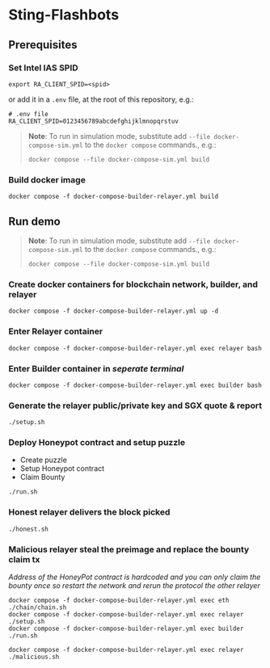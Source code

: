 # Sting-Flashbots

## Prerequisites

### Set Intel IAS SPID

```
export RA_CLIENT_SPID=<spid>
```

or add it in a `.env` file, at the root of this repository, e.g.:

```env
# .env file
RA_CLIENT_SPID=0123456789abcdefghijklmnopqrstuv
```

> **Note**: To run in simulation mode, substitute add `--file docker-compose-sim.yml`
to the `docker compose` commands., e.g.:
> ```console
> docker compose --file docker-compose-sim.yml build
> ```

### Build docker image

```
docker compose -f docker-compose-builder-relayer.yml build 
```

## Run demo
> **Note**: To run in simulation mode, substitute add `--file docker-compose-sim.yml`
to the `docker compose` commands., e.g.:
> ```console
> docker compose --file docker-compose-sim.yml build
> ```

### Create docker containers for blockchain network, builder, and relayer

```
docker compose -f docker-compose-builder-relayer.yml up -d
```

### Enter Relayer container

```
docker compose -f docker-compose-builder-relayer.yml exec relayer bash
```

### Enter Builder container in *seperate terminal*

```
docker compose -f docker-compose-builder-relayer.yml exec builder bash
```


### Generate the relayer public/private key and SGX quote & report
```
./setup.sh
```


### Deploy Honeypot contract and setup puzzle

* Create puzzle
* Setup Honeypot contract
* Claim Bounty

```
./run.sh
```

### Honest relayer delivers the block picked

```
./honest.sh
```


### Malicious relayer steal the preimage and replace the bounty claim tx

*Address of the HoneyPot contract is hardcoded and you can only claim the bounty once so restart the network and rerun the protocol the other relayer*
```
docker compose -f docker-compose-builder-relayer.yml exec eth ./chain/chain.sh
docker compose -f docker-compose-builder-relayer.yml exec relayer ./setup.sh
docker compose -f docker-compose-builder-relayer.yml exec builder ./run.sh
```


```
docker compose -f docker-compose-builder-relayer.yml exec relayer ./malicious.sh
```
